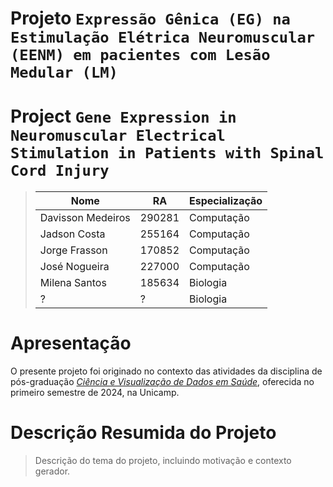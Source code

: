 # Projeto `Expressão Gênica (EG) na Estimulação Elétrica Neuromuscular (EENM) em pacientes com Lesão Medular (LM)`
# Project `Gene Expression in Neuromuscular Electrical Stimulation in Patients with Spinal Cord Injury`

> |Nome  | RA | Especialização|
> |--|--|--|
> | Davisson Medeiros  | 290281  | Computação |
> | Jadson Costa  | 255164  | Computação |
> | Jorge Frasson  | 170852  | Computação |
> | José Nogueira  | 227000  | Computação|
> | Milena Santos  | 185634  | Biologia|
> | ?  | ?  | Biologia|

# Apresentação

O presente projeto foi originado no contexto das atividades da disciplina de pós-graduação [*Ciência e Visualização de Dados em Saúde*](https://github.com/datasci4health), oferecida no primeiro semestre de 2024, na Unicamp.

# Descrição Resumida do Projeto
> Descrição do tema do projeto, incluindo motivação e contexto gerador.
